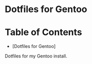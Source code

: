 # Dotfiles for Gentoo

Table of Contents
=================
* [Dotfiles for Gentoo]

Dotfiles for my Gentoo install.
